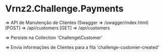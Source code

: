 # Vrnz2.Challenge.Payments

=> API de Manutenção de Clientes (Swagger => /swagger/index.html)
  [POST]  => /api/customers
  [GET]   => /api/customers

=> Persiste na Collection 'Challenge\Customer'

=> Envia informações de Clientes para a fila 'challenge-customer-created'
